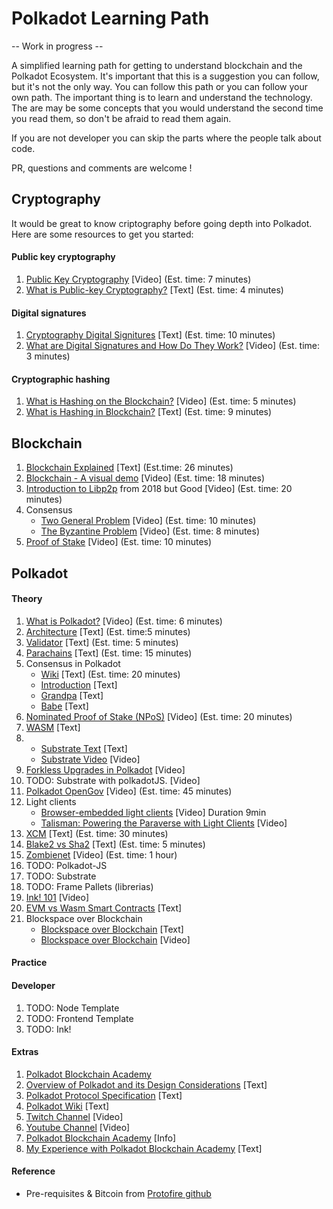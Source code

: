 # Polkadot Learning Path

-- Work in progress --

A simplified learning path for getting to understand blockchain and the Polkadot Ecosystem. It's important that this is a suggestion you can follow, but it's not the only way. You can follow this path or you can follow your own path. The important thing is to learn and understand the technology. The are may be some concepts that you would understand the second time you read them, so don't be afraid to read them again.

If you are not developer you can skip the parts where the people talk about code.

PR, questions and comments are welcome !

## Cryptography

It would be great to know criptography before going depth into Polkadot. Here are some resources to get you started:

#### Public key cryptography

1. [Public Key Cryptography](https://www.youtube.com/watch?v=GSIDS_lvRv4) [Video] (Est. time: 7 minutes)
2. [What is Public-key Cryptography?](https://www.globalsign.com/en/ssl-information-center/what-is-public-key-cryptography) [Text] (Est. time: 4 minutes)

#### Digital signatures

1. [Cryptography Digital Signitures](https://www.tutorialspoint.com/cryptography/cryptography_digital_signatures.htm) [Text] (Est. time: 10 minutes)
2. [What are Digital Signatures and How Do They Work?](https://www.youtube.com/watch?v=JR4_RBb8A9Q) [Video] (Est. time: 3 minutes)

#### Cryptographic hashing

1. [What is Hashing on the Blockchain?](https://www.youtube.com/watch?v=IGSB9zoSx70) [Video] (Est. time: 5 minutes)
2. [What is Hashing in Blockchain?](https://learn.bybit.com/blockchain/what-is-hashing-in-blockchain/) [Text] (Est. time: 9 minutes)

## Blockchain

1. [Blockchain Explained](https://www.investopedia.com/terms/b/blockchain.asp) [Text] (Est.time: 26 minutes)
2. [Blockchain - A visual demo](https://www.youtube.com/watch?v=_160oMzblY8) [Video] (Est. time: 18 minutes)
3. [Introduction to Libp2p](https://www.youtube.com/watch?v=CRe_oDtfRLw) from 2018 but Good [Video] (Est. time: 20 minutes)
4. Consensus
   - [Two General Problem](https://www.youtube.com/watch?v=s8Wbt0b8bwY) [Video] (Est. time: 10 minutes)
   - [The Byzantine Problem](https://www.youtube.com/watch?v=_fgW2IM6ctM) [Video] (Est. time: 8 minutes)
5. [Proof of Stake](https://www.youtube.com/watch?v=hRLC6xIpIZY) [Video] (Est. time: 10 minutes)

## Polkadot

#### Theory

1. [What is Polkadot?](https://www.youtube.com/watch?v=BQ60bTU1bPg&t=3s) [Video] (Est. time: 6 minutes)
2. [Architecture](https://wiki.polkadot.network/docs/learn-architecture) [Text] (Est. time:5 minutes)
3. [Validator](https://wiki.polkadot.network/docs/learn-validator) [Text] (Est. time: 5 minutes)
4. [Parachains](https://wiki.polkadot.network/docs/learn-parachains) [Text] (Est. time: 15 minutes)
5. Consensus in Polkadot
   - [Wiki](https://wiki.polkadot.network/docs/learn-consensus) [Text] (Est. time: 20 minutes)
   - [Introduction](https://medium.com/polkadot-network/polkadot-consensus-part-1-introduction-3e3cd6237243) [Text]
   - [Grandpa](https://medium.com/polkadot-network/polkadot-consensus-part-2-grandpa-fb1963ef6c70) [Text]
   - [Babe](https://medium.com/polkadot-network/polkadot-consensus-part-3-babe-dcc2e0dd8878) [Text]
6. [Nominated Proof of Stake (NPoS)](https://www.youtube.com/watch?v=_wjAYivFQBU) [Video] (Est. time: 20 minutes)
7. [WASM](https://wiki.polkadot.network/docs/learn-wasm) [Text]
8. - [Substrate Text](https://docs.substrate.io/fundamentals/why-substrate/) [Text]
   - [Substrate Video](https://www.youtube.com/watch?v=-6BBIr-DmI4) [Video]
9. [Forkless Upgrades in Polkadot](https://www.youtube.com/live/-6BBIr-DmI4?feature=share&t=1352) [Video]
10. TODO: Substrate with polkadotJS. [Video]
11. [Polkadot OpenGov](https://www.youtube.com/watch?v=tBvxn8WfcFI) [Video] (Est. time: 45 minutes)
12. Light clients
    - [Browser-embedded light clients](https://www.youtube.com/watch?v=4x4PD9ihCvw) [Video] Duration 9min
    - [Talisman: Powering the Paraverse with Light Clients](https://www.youtube.com/watch?v=oaidhA5eL_8) [Video]
13. [XCM](https://wiki.polkadot.network/docs/learn-xcm) [Text] (Est. time: 30 minutes)
14. [Blake2 vs Sha2](https://www.blake2.net/) [Text] (Est. time: 5 minutes)
15. [Zombienet](https://www.twitch.tv/videos/1737983583) [Video] (Est. time: 1 hour)
16. TODO: Polkadot-JS
17. TODO: Substrate
18. TODO: Frame Pallets (librerias)
19. [Ink! 101](https://www.youtube.com/live/_J6BsbOaedw?feature=share&t=254) [Video]
20. [EVM vs Wasm Smart Contracts](https://727-ventures.github.io/openbrush-contracts/evm-wasm-smart-contracts) [Text]
21. Blockspace over Blockchain
    - [Blockspace over Blockchain](https://www.rob.tech/polkadot-blockspace-over-blockchains/) [Text]
    - [Blockspace over Blockchain](https://www.youtube.com/watch?v=AEqOQQ5MHKk) [Video]

#### Practice

#### Developer

1. TODO: Node Template
2. TODO: Frontend Template
3. TODO: Ink!

#### Extras

1. [Polkadot Blockchain Academy](https://polkadot.network/development/academy/?academy_ref_id=PBA076513T)
1. [Overview of Polkadot and its Design Considerations](https://eprint.iacr.org/2020/641.pdf) [Text]
1. [Polkadot Protocol Specification](https://spec.polkadot.network/) [Text]
1. [Polkadot Wiki](https://wiki.polkadot.network/) [Text]
1. [Twitch Channel](https://www.twitch.tv/polkadotdev) [Video]
1. [Youtube Channel](https://www.youtube.com/@PolkadotNetwork) [Video]
1. [Polkadot Blockchain Academy](https://polkadot.network/development/academy/) [Info]
1. [My Experience with Polkadot Blockchain Academy](https://rtomas.hashnode.dev/polkadot-blockchain-academy-experience) [Text]

#### Reference

- Pre-requisites & Bitcoin from [Protofire github](https://github.com/protofire/blockchain-learning-path/)
